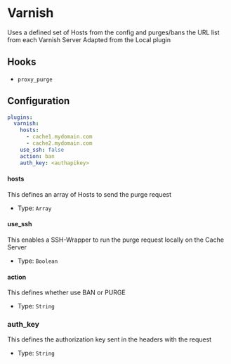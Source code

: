 Varnish
========
Uses a defined set of Hosts from the config and purges/bans the URL list from each Varnish Server
Adapted from the Local plugin

Hooks
-----
- `proxy_purge`

Configuration
-------------
```yaml
plugins:
  varnish:
    hosts:
      - cache1.mydomain.com
      - cache2.mydomain.com
    use_ssh: false
    action: ban
    auth_key: <authapikey>
```

#### hosts
This defines an array of Hosts to send the purge request

- Type: `Array`

#### use_ssh
This enables a SSH-Wrapper to run the purge request locally on the Cache Server

- Type: `Boolean`

#### action
This defines whether use BAN or PURGE

- Type: `String`

### auth_key
This defines the authorization key sent in the headers with the request

- Type: `String`
